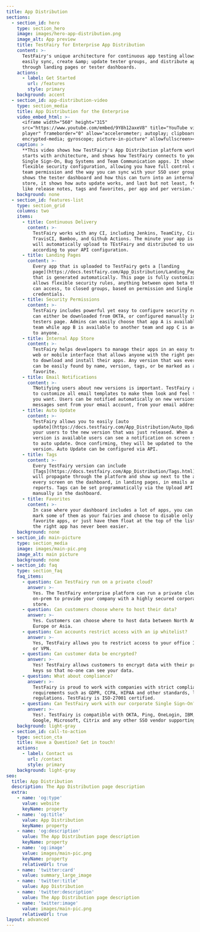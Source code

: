 ```yaml
---
title: App Distribution
sections:
  - section_id: hero
    type: section_hero
    image: images/hero-app-distribution.png
    image_alt: App preview
    title: TestFairy for Enterprise App Distribution
    content: >-
      TestFairy's unique architecture for continuous app testing allows you to
      easily sync, create &amp; update tester groups, and distribute apps
      through landing pages or tester dashboards.
    actions:
      - label: Get Started
        url: /features
        style: primary
    background: accent
  - section_id: app-distribution-video
    type: section_media
    title: App Distribution for the Enterprise
    video_embed_html: >-
      <iframe width="560" height="315"
      src="https://www.youtube.com/embed/9Y8h12axeV8" title="YouTube video
      player" frameborder="0" allow="accelerometer; autoplay; clipboard-write;
      encrypted-media; gyroscope; picture-in-picture" allowfullscreen></iframe>
    caption: >
      **This video shows how TestFairy's App Distribution platform works. It
      starts with architecture, and shows how TestFairy connects to your CI,
      Single Sign-On, Bug Systems and Team Communication apps. It shows the
      flexible security configuration, allowing you have full control on your
      team permission and the way you can sync with your SSO user groups, it
      shows the tester dashboard and how this can turn into an internal app
      store, it shows how auto update works, and last but not least, features
      like release notes, tags and favorites, per app and per version.**
    background: none
  - section_id: features-list
    type: section_grid
    columns: two
    items:
      - title: Continuous Delivery
        content: >-
          TestFairy works with any CI, including Jenkins, TeamCity, CircleCI,
          TravisCI, Bamboo, and Github Actions. The minute your app is ready, it
          will automatically upload to TEstFairy and distributed to users
          according to your API configuration.
      - title: Landing Pages
        content: >-
          Every app that is uploaded to TestFairy gets a [landing
          page](https://docs.testfairy.com/App_Distribution/Landing_Pages.html)
          that is generated automatically. This page is fully customizable, and
          allows flexible security rules, anything between open beta that anyone
          can access, to closed groups, based on permission and Single Sign-On
          credentials.
      - title: Security Permissions
        content: >-
          TestFairy includes powerful yet easy to configure security rules, that
          can either be downloaded from OKTA, or configured manually in the
          testers page. Admins can easily choose that app A is available for one
          team while app B is available to another team and app C is available
          to anyone.
      - title: Internal App Store
        content: >-
          TestFairy helps developers to manage their apps in an easy to navigate
          web or mobile interface that allows anyone with the right permissions
          to download and install their apps. Any version that was ever uploaded
          can be easily found by name, version, tags, or be marked as a
          favorite.
      - title: Email Notifications
        content: >-
          TNotifying users about new versions is important. TestFairy allows you
          to customize all email templates to make them look and feel the way
          you want. Users can be notified automatically on new versions, with
          messages sent from your email account, from your email address.
      - title: Auto Update
        content: >-
          TestFairy allows you to easily [auto
          update](https://docs.testfairy.com/App_Distribution/Auto_Update.html)
          your users to the new version that was just released. When a new
          version is available users can see a notification on screen suggesting
          to auto update. Once confirming, they will be updated to the latest
          version. Auto Update can be configured via API.
      - title: Tags
        content: >-
          Every TestFairy version can include
          [Tags](https://docs.testfairy.com/App_Distribution/Tags.html) that
          will propagate through the platform and show up next to the app in
          every screen on the dashboard, in landing pages, in emails and in bug
          reports. Tags can be set programmatically via the Upload API or
          manually in the dashboard.
      - title: Favorites
        content: >-
          In case where your dashboard includes a lot of apps, you can easily
          mark some of them as your fairies and choose to disable only your
          favorite apps, or just have them float at the top of the list. Finding
          the right app has never been easier.
    background: none
  - section_id: main-picture
    type: section_media
    image: images/main-pic.png
    image_alt: main picture
    background: none
  - section_id: faq
    type: section_faq
    faq_items:
      - question: Can TestFairy run on a private cloud?
        answer: >-
          Yes. The TestFairy enterprise platform can run a private cloud or
          on-prem to provide your company with a highly secured corporate app
          store.
      - question: Can customers choose where to host their data?
        answer: >-
          Yes. Customers can choose where to host data between North America,
          Europe or Asia.
      - question: Can accounts restrict access with an ip whitelist?
        answer: >-
          Yes, TestFairy allows you to restrict access to your office IP range
          or VPN.
      - question: Can customer data be encrypted?
        answer: >-
          Yes! TestFairy allows customers to encrypt data with their private
          keys so that no-one can see your data.
      - question: What about compliance?
        answer: >-
          TestFairy is proud to work with companies with strict compliance
          requirements such as GDPR, CCPA, HIPAA and other standards, laws and
          regulations. TestFairy is ISO-27001 certified.
      - question: Can TestFairy work with our corporate Single Sign-On?
        answer: >-
          Yes!. TestFairy is compatible with OKTA, Ping, OneLogin, IBM, Oracle,
          Google, Microsoft, Citrix and any other SSO vendor supporting SAML 2.0
    background: light-gray
  - section_id: call-to-action
    type: section_cta
    title: Have a Question? Get in touch!
    actions:
      - label: Contact us
        url: /contact
        style: primary
    background: light-gray
seo:
  title: App Distribution
  description: The App Distribution page description
  extra:
    - name: 'og:type'
      value: website
      keyName: property
    - name: 'og:title'
      value: App Distribution
      keyName: property
    - name: 'og:description'
      value: The App Distribution page description
      keyName: property
    - name: 'og:image'
      value: images/main-pic.png
      keyName: property
      relativeUrl: true
    - name: 'twitter:card'
      value: summary_large_image
    - name: 'twitter:title'
      value: App Distribution
    - name: 'twitter:description'
      value: The App Distribution page description
    - name: 'twitter:image'
      value: images/main-pic.png
      relativeUrl: true
layout: advanced
---
```

